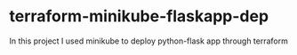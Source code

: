 # terraform-minikube-flaskapp-dep
In this project I used minikube to deploy python-flask app through terraform